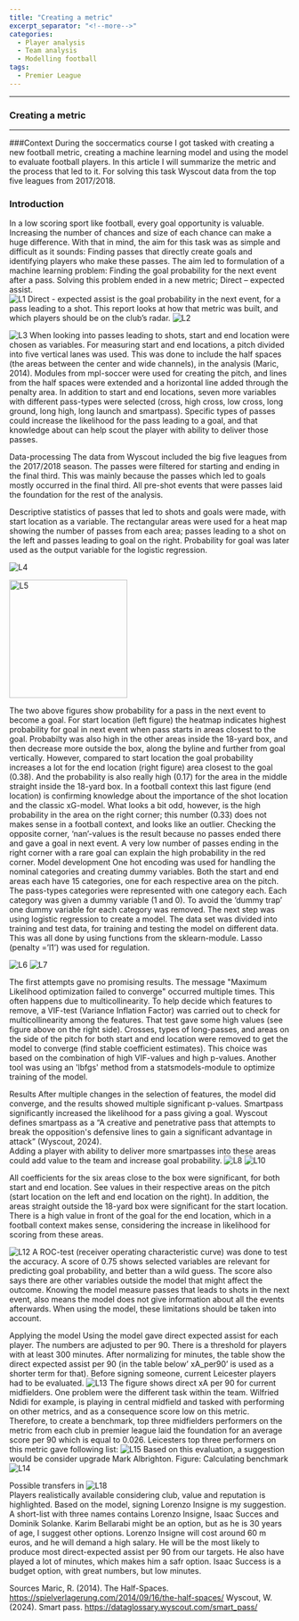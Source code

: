 ```yaml
---
title: "Creating a metric"
excerpt_separator: "<!--more-->"
categories:
  - Player analysis
  - Team analysis
  - Modelling football
tags:
  - Premier League
---
```

------------
### Creating a metric
------------
###Context
During the soccermatics course I got tasked with creating a new football metric, creating a machine learning model and using the model to evaluate football players. In this article I will summarize the metric and the process that led to it. For solving this task Wyscout data from the top five leagues from 2017/2018. 

### Introduction 
In a low scoring sport like football, every goal opportunity is valuable. Increasing the number of chances and size of each chance can make a huge difference. With that in mind, the aim for this task was as simple and difficult as it sounds: Finding passes that directly create goals and identifying players who make these passes.  The aim led to formulation of a machine learning problem: Finding the goal probability for the next event after a pass. Solving this problem ended in a new metric; Direct – expected assist.  
![L1](https://github.com/user-attachments/assets/35ebe3fb-bd73-4841-ba97-034a8a02fd3e)
Direct - expected assist is the goal probability in the next event, for a pass leading to a shot. This report looks at how that metric was built, and which players should be on the club’s radar.
![L2](https://github.com/user-attachments/assets/a3ec810e-d733-46e3-bb40-d37e4c08c800)

![L3](https://github.com/user-attachments/assets/dff2b8d3-7a75-41dd-bf10-21504a5efb3b)
When looking into passes leading to shots, start and end location were chosen as variables. For measuring start and end locations, a pitch divided into five vertical lanes was used. This was done to include the half spaces (the areas between the center and wide channels), in the analysis (Maric, 2014). Modules from mpl-soccer were used for creating the pitch, and lines from the half spaces were extended and a horizontal line added through the penalty area. In addition to start and end locations, seven more variables with different pass-types were selected (cross, high cross, low cross, long ground, long high, long launch and smartpass). Specific types of passes could increase the likelihood for the pass leading to a goal, and that knowledge about can help scout the player with ability to deliver those passes.

Data-processing
The data from Wyscout included the big five leagues from the 2017/2018 season. The passes were filtered for starting and ending in the final third. This was mainly because the passes which led to goals mostly occurred in the final third. All pre-shot events that were passes laid the foundation for the rest of the analysis. 

Descriptive statistics of passes that led to shots and goals were made, with start location as a variable. The rectangular areas were used for a heat map showing the number of passes from each area; passes leading to a shot on the left and passes leading to goal on the right. Probability for goal was later used as the output variable for the logistic regression. 

![L4](https://github.com/user-attachments/assets/3f98d6b8-87c9-4afc-9f8e-0d1b469a946f)

<img width="212" alt="L5" src="https://github.com/user-attachments/assets/0dede729-cfa6-4e91-ad67-b43a45fe6208" />


The two above figures show probability for a pass in the next event to become a goal. For start location (left figure) the heatmap indicates highest probability for goal in next event when pass starts in areas closest to the goal. Probabilty was also high in the other areas inside the 18-yard box, and then decrease more outside the box, along the byline and further from goal vertically. However, compared to start location the goal probability increases a lot for the end location (right figure) area closest to the goal (0.38). And the probability is also really high (0.17) for the area in the middle straight inside the 18-yard box. In a football context this last figure (end location) is confirming knowledge about the importance of the shot location and the classic xG-model. What looks a bit odd, however, is the high probability in the area on the right corner; this number (0.33) does not makes sense in a football context, and looks like an outlier. Checking the opposite corner, ‘nan’-values is the result because no passes ended there and gave a goal in next event. A very low number of passes ending in the right corner with a rare goal can explain the high probability in the red corner.
Model development
One hot encoding was used for handling the nominal categories and creating dummy variables. Both the start and end areas each have 15 categories, one for each respective area on the pitch. The pass-types categories were represented with one category each. 
Each category was given a dummy variable (1 and 0).  To avoid the ‘dummy trap’ one dummy variable for each category was removed. The next step was using logistic regression to create a model. The data set was divided into training and test data, for training and testing the model on different data. This was all done by using functions from the sklearn-module. Lasso (penalty =’l1’) was used for regulation.

![L6](https://github.com/user-attachments/assets/53710975-8951-40e1-b7c9-ee15e3f5c2c3)
![L7](https://github.com/user-attachments/assets/902a48ba-ae07-4457-85f3-f26e78aa490f)

The first attempts gave no promising results. The message "Maximum Likelihood optimization failed to converge" occurred multiple times.  This often happens due to multicollinearity.  To help decide which features to remove, a VIF-test (Variance Inflation Factor) was carried out to check for multicollinearity among the features. That test gave some high values (see figure above on the right side).   Crosses, types of long-passes, and areas on the side of the pitch for both start and end location were removed to get the model to converge (find stable coefficient estimates). This choice was based on the combination of high VIF-values and high p-values. Another tool was using an 'lbfgs' method from a statsmodels-module to optimize training of the model. 

Results
After multiple changes in the selection of features, the model did converge, and the results showed multiple significant p-values. Smartpass significantly increased the likelihood for a pass giving a goal. Wyscout defines smartpass as a “A creative and penetrative pass that attempts to break the opposition's defensive lines to gain a significant advantage in attack” (Wyscout, 2024).  
Adding a player with ability to deliver more smartpasses into these areas could add value to the team and increase goal probability. 
![L8](https://github.com/user-attachments/assets/662260ad-487b-49aa-9294-d9690525d534)
![L10](https://github.com/user-attachments/assets/018c5d0a-a38f-4ed0-a1ee-bfa16f63372b)

All coefficients for the six areas close to the box were significant, for both start and end location. See values in their respective areas on the pitch (start location on the left and end location on the right).  In addition, the areas straight outside the 18-yard box were significant for the start location.  There is a high value in front of the goal for the end location, which in a football context makes sense, considering the increase in likelihood for scoring from these areas.

![L12](https://github.com/user-attachments/assets/6752a8ae-39f5-4e9e-8ce2-bb4e3147d294)
A ROC-test (receiver operating characteristic curve) was done to test the accuracy. A score of 0.75 shows selected variables are relevant for predicting goal probability, and better than a wild guess. The score also says there are other variables outside the model that might affect the outcome. Knowing the model measure passes that leads to shots in the next event, also means the model does not give information about all the events afterwards. When using the model, these limitations should be taken into account.

Applying the model
Using the model gave direct expected assist for each player. The numbers are adjusted to per 90. There is a threshold for players with at least 300 minutes.  After normalizing for minutes,  the table show the direct expected assist per 90 (in the table below’ xA_per90’ is used as a shorter term for that). Before signing someone, current Leicester players had to be evaluated. 
![L13](https://github.com/user-attachments/assets/53d215d1-5635-4c49-a689-f7ff7f97b40a)
The figure shows direct xA per 90 for current midfielders. One problem were the different task within the team.  Wilfried Ndidi for example, is playing in central midfield and tasked with performing on other metrics, and as a consequence score low on this metric. Therefore, to create a benchmark, top three midfielders performers on the metric from each club in premier league laid the foundation for an average score per 90 which is equal to 0.026. Leicesters top three performers on this metric gave following list: 
![L15](https://github.com/user-attachments/assets/c20d43d0-5fbf-4241-bb39-aaf887d2e9be)
Based on this evaluation, a suggestion would be consider upgrade Mark Albrighton. 
Figure: Calculating benchmark
![L14](https://github.com/user-attachments/assets/e8477f16-c8ff-4e31-90fc-72f4c21795a3)

Possible transfers in
![L18](https://github.com/user-attachments/assets/96ceee42-020c-4763-aa1f-a44598f07016)     
Players realistically available considering club, value and reputation is highlighted. Based on the model, signing Lorenzo Insigne is my suggestion. A short-list with three names contains Lorenzo Insigne, Isaac Succes and Dominik Solanke. Karim Bellarabi might be an option, but as he is 30 years of age, I suggest other options. Lorenzo Insigne will cost around 60 m euros, and he will demand a high salary. He will be the most likely to produce most direct-expected assist per 90 from our targets. He also have played a lot of minutes, which makes him a safr option. Isaac Success is a budget option, with great numbers, but low minutes.

Sources 
Maric, R. (2014). The Half-Spaces. https://spielverlagerung.com/2014/09/16/the-half-spaces/
Wyscout, W. (2024). Smart pass. https://dataglossary.wyscout.com/smart_pass/

